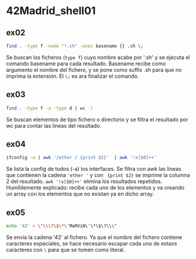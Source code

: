 # 42Madrid_shell01

## ex02

```sh
find . -type f -name "*.sh" -exec basename {} .sh \;
````

Se buscan los ficheros (```type f```) cuyo nombre acabe por '.sh' y se ejecuta el comando basename para cada resultado.
Basename recibe como argumento el nombre del fichero, y se pone como suffix .sh para que no imprima la extensión. El ```\;``` es ara finalizar el comando.

## ex03

```sh
find . -type f -o -type d | wc -l
````
Se buscan elementos de tipo fichero o directorio y se filtra el resultado por wc para contar las lineas del resultado.


## ex04

```sh
ifconfig -a | awk '/ether / {print $2}'  | awk '!x[$0]++'
````
Se lista la config de todos (-a) los interfaces. 
Se filtra con awk las lineas que contienen la cadena ```'ether '``` y con  ``` {print $2}``` se imprime la columna 2 del resultado.
```awk '!x[$0]++'``` elimina los resultados repetidos. Humíldemente explicado: recibe cada uno de los elementos y va creando un array con los elementos que no existan ya en dicho array.

## ex05

```sh
echo '42' > \"\\\?\$\*\'MaRViN\'\*\$\?\\\"
````
Se envía la cadena '42' al fichero.
Ya que el nombre del fichero contiene caracteres especiales, se hace necesario escapar cada uno de estaos caracteres con ```\``` para que se tomen como literal.






